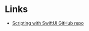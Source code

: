 # Links

* [Scripting with SwiftUI GitHub repo](https://github.com/jlehikoinen/ScriptingInSwiftDemo)
